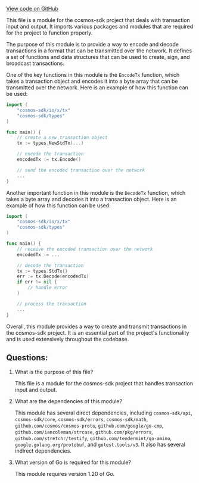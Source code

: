 [View code on GitHub](https://github.com/cosmos/cosmos-sdk.git/x/tx/go.mod)

This file is a module for the cosmos-sdk project that deals with transaction input and output. It imports various packages and modules that are required for the project to function properly. 

The purpose of this module is to provide a way to encode and decode transactions in a format that can be transmitted over the network. It defines a set of functions and data structures that can be used to create, sign, and broadcast transactions. 

One of the key functions in this module is the `EncodeTx` function, which takes a transaction object and encodes it into a byte array that can be transmitted over the network. Here is an example of how this function can be used:

```go
import (
    "cosmos-sdk/io/x/tx"
    "cosmos-sdk/types"
)

func main() {
    // create a new transaction object
    tx := types.NewStdTx(...)

    // encode the transaction
    encodedTx := tx.Encode()

    // send the encoded transaction over the network
    ...
}
```

Another important function in this module is the `DecodeTx` function, which takes a byte array and decodes it into a transaction object. Here is an example of how this function can be used:

```go
import (
    "cosmos-sdk/io/x/tx"
    "cosmos-sdk/types"
)

func main() {
    // receive the encoded transaction over the network
    encodedTx := ...

    // decode the transaction
    tx := types.StdTx{}
    err := tx.Decode(encodedTx)
    if err != nil {
        // handle error
    }

    // process the transaction
    ...
}
```

Overall, this module provides a way to create and transmit transactions in the cosmos-sdk project. It is an essential part of the project's functionality and is used extensively throughout the codebase.
## Questions: 
 1. What is the purpose of this file?
    
    This file is a module for the cosmos-sdk project that handles transaction input and output.

2. What are the dependencies of this module?
    
    This module has several direct dependencies, including `cosmos-sdk/api`, `cosmos-sdk/core`, `cosmos-sdk/errors`, `cosmos-sdk/math`, `github.com/cosmos/cosmos-proto`, `github.com/google/go-cmp`, `github.com/iancoleman/strcase`, `github.com/pkg/errors`, `github.com/stretchr/testify`, `github.com/tendermint/go-amino`, `google.golang.org/protobuf`, and `gotest.tools/v3`. It also has several indirect dependencies.

3. What version of Go is required for this module?
    
    This module requires version 1.20 of Go.